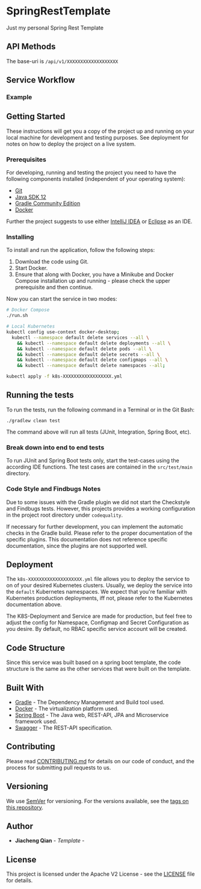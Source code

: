 # SpringRestTemplate
Just my personal Spring Rest Template 

## API Methods
The base-uri is ```/api/v1/XXXXXXXXXXXXXXXXXXX```


## Service Workflow


### Example 

        
## Getting Started

These instructions will get you a copy of the project up and running on your local machine for 
development and testing purposes. See deployment for notes on how to deploy the project on a 
live system.

### Prerequisites

For developing, running and testing the project you need to have the following components installed
(independent of your operating system):

* [Git](https://git-scm.com/) 
* [Java SDK 12](https://www.oracle.com/technetwork/java/javase/downloads/jdk12-downloads-5295953.html)
* [Gradle Community Edition](https://gradle.org/)
* [Docker](https://www.docker.com/community-edition)

Further the project suggests to use either [IntelliJ IDEA](https://www.jetbrains.com/idea) or
[Eclipse](https://www.eclipse.org) 
as an IDE.


### Installing

To install and run the application, follow the following steps:

1. Download the code using Git. 
2. Start Docker.
3. Ensure that along with Docker, you have a Minikube and Docker Compose installation up and 
   running - please check the upper prerequisite and then continue.

Now you can start the service in two modes:

```bash
# Docker Compose
./run.sh

# Local Kubernetes
kubectl config use-context docker-desktop;
  kubectl --namespace default delete services --all \
    && kubectl --namespace default delete deployments --all \
    && kubectl --namespace default delete pods --all \
    && kubectl --namespace default delete secrets --all \
    && kubectl --namespace default delete configmaps --all \
    && kubectl --namespace default delete namespaces --all;

kubectl apply -f k8s-XXXXXXXXXXXXXXXXXX.yml
```


## Running the tests

To run the tests, run the following command in a Terminal or in the Git Bash:

```
./gradlew clean test
```

The command above will run all tests (JUnit, Integration, Spring Boot, etc).

### Break down into end to end tests

To run JUnit and Spring Boot tests only, start the test-cases using the according IDE functions.
The test cases are contained in the `src/test/main` directory.

### Code Style and Findbugs Notes

Due to some issues with the Gradle plugin we did not start the Checkstyle and Findbugs tests.
However, this projects provides a working configuration in the project root directory 
under `codequality`.

If necessary for further development, you can implement the automatic checks in the Gradle build.
Please refer to the proper documentation of the specific plugins.
This documentation does not reference specific documentation, since the plugins are not supported well.


## Deployment

The `k8s-XXXXXXXXXXXXXXXXXXXX.yml` file allows you to deploy the service to on of your desired Kubernetes clusters.
Usually, we deploy the service into the `default` Kubernetes namespaces. We expect that you're familiar 
with Kubernetes  production deployments, iff not, please refer to the Kubernetes documentation above.

The K8S-Deployment and Service are made for production, but feel free to adjust the config for 
Namespace, Configmap and Secret Configuration as you desire. By default, no RBAC specific service account will be created.

## Code Structure
Since this service was built based on a spring boot template, the code structure is the same as the other services that were built on the template. 

## Built With

* [Gradle](https://gradle.org/) - The Dependency Management and Build tool used.
* [Docker](https://www.docker.com/) - The virtualization platform used.
* [Spring Boot](https://projects.spring.io/spring-boot/) - The Java web, REST-API, JPA and Microservice framework used.
* [Swagger](https://swagger.io/) - The REST-API specification.


## Contributing

Please read [CONTRIBUTING.md](CONTRIBUTING.md) for details on our code of conduct, and the process for submitting pull requests to us.

## Versioning

We use [SemVer](http://semver.org/) for versioning. For the versions available, see the
[tags on this repository](https://git.isw.uni-stuttgart.de/st110342/manufacturing/tags). 

## Author

* **Jiacheng Qian** - *Template* - 

## License

This project is licensed under the Apache V2 License - see the [LICENSE](LICENSE) file for details.
